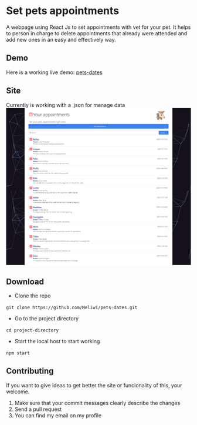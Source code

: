 # Set pets appointments
A webpage using React Js to set  appointments with vet for your pet. It helps to person in charge to delete appointments that already were attended and add new ones in an easy and effectively way.

## Demo 
Here is a working live demo: [pets-dates](https://meliwi.github.io/pets-dates/)

## Site
Currently is working with a .json for manage data 
![Imagen de sitio](/src/images/FinalPage.png)

## Download 

* Clone the repo

 `git clone https://github.com/Meliwi/pets-dates.git`

* Go to the project directory 

 `cd project-directory`

* Start the local host to start working 

`npm start`

## Contributing 

If you want to give ideas to get better the site or funcionality of this, your welcome. 
1. Make sure that your commit messages clearly describe the changes 
2. Send a pull request
3. You can find my email on my profile 